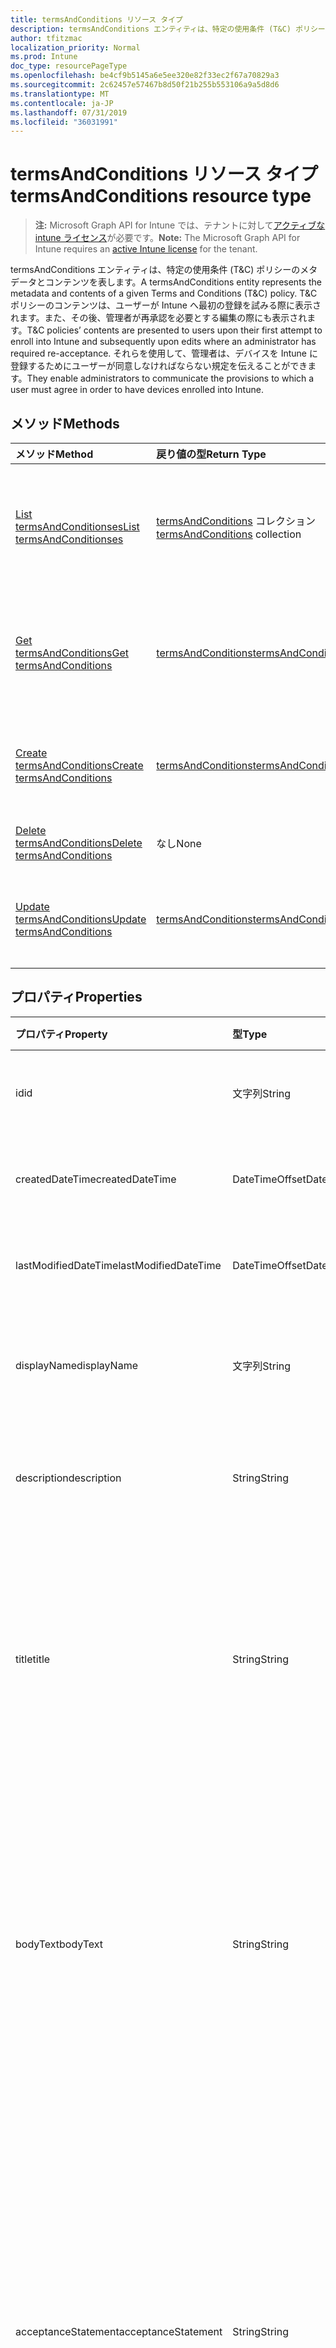 ```yaml
---
title: termsAndConditions リソース タイプ
description: termsAndConditions エンティティは、特定の使用条件 (T&C) ポリシーのメタデータとコンテンツを表します。 T&C ポリシーのコンテンツは、ユーザーが Intune へ最初の登録を試みる際に表示されます。また、その後、管理者が再承認を必要とする編集の際にも表示されます。 それらを使用して、管理者は、デバイスを Intune に登録するためにユーザーが同意しなければならない規定を伝えることができます。
author: tfitzmac
localization_priority: Normal
ms.prod: Intune
doc_type: resourcePageType
ms.openlocfilehash: be4cf9b5145a6e5ee320e82f33ec2f67a70829a3
ms.sourcegitcommit: 2c62457e57467b8d50f21b255b553106a9a5d8d6
ms.translationtype: MT
ms.contentlocale: ja-JP
ms.lasthandoff: 07/31/2019
ms.locfileid: "36031991"
---
```

# <a name="termsandconditions-resource-type"></a><span data-ttu-id="da923-105">termsAndConditions リソース タイプ</span><span class="sxs-lookup"><span data-stu-id="da923-105">termsAndConditions resource type</span></span>

> <span data-ttu-id="da923-106">**注:** Microsoft Graph API for Intune では、テナントに対して[アクティブな intune ライセンス](https://go.microsoft.com/fwlink/?linkid=839381)が必要です。</span><span class="sxs-lookup"><span data-stu-id="da923-106">**Note:** The Microsoft Graph API for Intune requires an [active Intune license](https://go.microsoft.com/fwlink/?linkid=839381) for the tenant.</span></span>

<span data-ttu-id="da923-107">termsAndConditions エンティティは、特定の使用条件 (T&C) ポリシーのメタデータとコンテンツを表します。</span><span class="sxs-lookup"><span data-stu-id="da923-107">A termsAndConditions entity represents the metadata and contents of a given Terms and Conditions (T&C) policy.</span></span> <span data-ttu-id="da923-108">T&C ポリシーのコンテンツは、ユーザーが Intune へ最初の登録を試みる際に表示されます。また、その後、管理者が再承認を必要とする編集の際にも表示されます。</span><span class="sxs-lookup"><span data-stu-id="da923-108">T&C policies’ contents are presented to users upon their first attempt to enroll into Intune and subsequently upon edits where an administrator has required re-acceptance.</span></span> <span data-ttu-id="da923-109">それらを使用して、管理者は、デバイスを Intune に登録するためにユーザーが同意しなければならない規定を伝えることができます。</span><span class="sxs-lookup"><span data-stu-id="da923-109">They enable administrators to communicate the provisions to which a user must agree in order to have devices enrolled into Intune.</span></span>

## <a name="methods"></a><span data-ttu-id="da923-110">メソッド</span><span class="sxs-lookup"><span data-stu-id="da923-110">Methods</span></span>
|<span data-ttu-id="da923-111">メソッド</span><span class="sxs-lookup"><span data-stu-id="da923-111">Method</span></span>|<span data-ttu-id="da923-112">戻り値の型</span><span class="sxs-lookup"><span data-stu-id="da923-112">Return Type</span></span>|<span data-ttu-id="da923-113">説明</span><span class="sxs-lookup"><span data-stu-id="da923-113">Description</span></span>|
|:---|:---|:---|
|[<span data-ttu-id="da923-114">List termsAndConditionses</span><span class="sxs-lookup"><span data-stu-id="da923-114">List termsAndConditionses</span></span>](../api/intune-companyterms-termsandconditions-list.md)|<span data-ttu-id="da923-115">[termsAndConditions](../resources/intune-companyterms-termsandconditions.md) コレクション</span><span class="sxs-lookup"><span data-stu-id="da923-115">[termsAndConditions](../resources/intune-companyterms-termsandconditions.md) collection</span></span>|<span data-ttu-id="da923-116">[termsAndConditions](../resources/intune-companyterms-termsandconditions.md) オブジェクトのプロパティとリレーションシップをリストします。</span><span class="sxs-lookup"><span data-stu-id="da923-116">List properties and relationships of the [termsAndConditions](../resources/intune-companyterms-termsandconditions.md) objects.</span></span>|
|[<span data-ttu-id="da923-117">Get termsAndConditions</span><span class="sxs-lookup"><span data-stu-id="da923-117">Get termsAndConditions</span></span>](../api/intune-companyterms-termsandconditions-get.md)|[<span data-ttu-id="da923-118">termsAndConditions</span><span class="sxs-lookup"><span data-stu-id="da923-118">termsAndConditions</span></span>](../resources/intune-companyterms-termsandconditions.md)|<span data-ttu-id="da923-119">[termsAndConditions](../resources/intune-companyterms-termsandconditions.md) オブジェクトのプロパティとリレーションシップを読み取ります。</span><span class="sxs-lookup"><span data-stu-id="da923-119">Read properties and relationships of the [termsAndConditions](../resources/intune-companyterms-termsandconditions.md) object.</span></span>|
|[<span data-ttu-id="da923-120">Create termsAndConditions</span><span class="sxs-lookup"><span data-stu-id="da923-120">Create termsAndConditions</span></span>](../api/intune-companyterms-termsandconditions-create.md)|[<span data-ttu-id="da923-121">termsAndConditions</span><span class="sxs-lookup"><span data-stu-id="da923-121">termsAndConditions</span></span>](../resources/intune-companyterms-termsandconditions.md)|<span data-ttu-id="da923-122">新しい [termsAndConditions](../resources/intune-companyterms-termsandconditions.md) オブジェクトを作成します。</span><span class="sxs-lookup"><span data-stu-id="da923-122">Create a new [termsAndConditions](../resources/intune-companyterms-termsandconditions.md) object.</span></span>|
|[<span data-ttu-id="da923-123">Delete termsAndConditions</span><span class="sxs-lookup"><span data-stu-id="da923-123">Delete termsAndConditions</span></span>](../api/intune-companyterms-termsandconditions-delete.md)|<span data-ttu-id="da923-124">なし</span><span class="sxs-lookup"><span data-stu-id="da923-124">None</span></span>|<span data-ttu-id="da923-125">[termsAndConditions](../resources/intune-companyterms-termsandconditions.md) を削除します。</span><span class="sxs-lookup"><span data-stu-id="da923-125">Deletes a [termsAndConditions](../resources/intune-companyterms-termsandconditions.md).</span></span>|
|[<span data-ttu-id="da923-126">Update termsAndConditions</span><span class="sxs-lookup"><span data-stu-id="da923-126">Update termsAndConditions</span></span>](../api/intune-companyterms-termsandconditions-update.md)|[<span data-ttu-id="da923-127">termsAndConditions</span><span class="sxs-lookup"><span data-stu-id="da923-127">termsAndConditions</span></span>](../resources/intune-companyterms-termsandconditions.md)|<span data-ttu-id="da923-128">[termsAndConditions](../resources/intune-companyterms-termsandconditions.md) オブジェクトのプロパティを更新します。</span><span class="sxs-lookup"><span data-stu-id="da923-128">Update the properties of a [termsAndConditions](../resources/intune-companyterms-termsandconditions.md) object.</span></span>|

## <a name="properties"></a><span data-ttu-id="da923-129">プロパティ</span><span class="sxs-lookup"><span data-stu-id="da923-129">Properties</span></span>
|<span data-ttu-id="da923-130">プロパティ</span><span class="sxs-lookup"><span data-stu-id="da923-130">Property</span></span>|<span data-ttu-id="da923-131">型</span><span class="sxs-lookup"><span data-stu-id="da923-131">Type</span></span>|<span data-ttu-id="da923-132">説明</span><span class="sxs-lookup"><span data-stu-id="da923-132">Description</span></span>|
|:---|:---|:---|
|<span data-ttu-id="da923-133">id</span><span class="sxs-lookup"><span data-stu-id="da923-133">id</span></span>|<span data-ttu-id="da923-134">文字列</span><span class="sxs-lookup"><span data-stu-id="da923-134">String</span></span>|<span data-ttu-id="da923-135">T&C ポリシーの一意識別子。</span><span class="sxs-lookup"><span data-stu-id="da923-135">Unique identifier of the T&C policy.</span></span>|
|<span data-ttu-id="da923-136">createdDateTime</span><span class="sxs-lookup"><span data-stu-id="da923-136">createdDateTime</span></span>|<span data-ttu-id="da923-137">DateTimeOffset</span><span class="sxs-lookup"><span data-stu-id="da923-137">DateTimeOffset</span></span>|<span data-ttu-id="da923-138">オブジェクトが作成された DateTime。</span><span class="sxs-lookup"><span data-stu-id="da923-138">DateTime the object was created.</span></span>|
|<span data-ttu-id="da923-139">lastModifiedDateTime</span><span class="sxs-lookup"><span data-stu-id="da923-139">lastModifiedDateTime</span></span>|<span data-ttu-id="da923-140">DateTimeOffset</span><span class="sxs-lookup"><span data-stu-id="da923-140">DateTimeOffset</span></span>|<span data-ttu-id="da923-141">オブジェクトの最終更新の DateTime。</span><span class="sxs-lookup"><span data-stu-id="da923-141">DateTime the object was last modified.</span></span>|
|<span data-ttu-id="da923-142">displayName</span><span class="sxs-lookup"><span data-stu-id="da923-142">displayName</span></span>|<span data-ttu-id="da923-143">文字列</span><span class="sxs-lookup"><span data-stu-id="da923-143">String</span></span>|<span data-ttu-id="da923-144">T&C ポリシー用に管理者が提供した名前。</span><span class="sxs-lookup"><span data-stu-id="da923-144">Administrator-supplied name for the T&C policy.</span></span> |
|<span data-ttu-id="da923-145">description</span><span class="sxs-lookup"><span data-stu-id="da923-145">description</span></span>|<span data-ttu-id="da923-146">String</span><span class="sxs-lookup"><span data-stu-id="da923-146">String</span></span>|<span data-ttu-id="da923-147">管理者が提供した T&C ポリシーの説明。</span><span class="sxs-lookup"><span data-stu-id="da923-147">Administrator-supplied description of the T&C policy.</span></span>|
|<span data-ttu-id="da923-148">title</span><span class="sxs-lookup"><span data-stu-id="da923-148">title</span></span>|<span data-ttu-id="da923-149">String</span><span class="sxs-lookup"><span data-stu-id="da923-149">String</span></span>|<span data-ttu-id="da923-150">管理者が提供した契約条件のタイトル。</span><span class="sxs-lookup"><span data-stu-id="da923-150">Administrator-supplied title of the terms and conditions.</span></span> <span data-ttu-id="da923-151">ユーザーが T&C ポリシーを承諾する際のプロンプトに表示されます。</span><span class="sxs-lookup"><span data-stu-id="da923-151">This is shown to the user on prompts to accept the T&C policy.</span></span>|
|<span data-ttu-id="da923-152">bodyText</span><span class="sxs-lookup"><span data-stu-id="da923-152">bodyText</span></span>|<span data-ttu-id="da923-153">String</span><span class="sxs-lookup"><span data-stu-id="da923-153">String</span></span>|<span data-ttu-id="da923-154">管理者が提供する契約条件の本文で、通常は条件そのものです。</span><span class="sxs-lookup"><span data-stu-id="da923-154">Administrator-supplied body text of the terms and conditions, typically the terms themselves.</span></span> <span data-ttu-id="da923-155">ユーザーが T&C ポリシーを承諾する際のプロンプトに表示されます。</span><span class="sxs-lookup"><span data-stu-id="da923-155">This is shown to the user on prompts to accept the T&C policy.</span></span>|
|<span data-ttu-id="da923-156">acceptanceStatement</span><span class="sxs-lookup"><span data-stu-id="da923-156">acceptanceStatement</span></span>|<span data-ttu-id="da923-157">String</span><span class="sxs-lookup"><span data-stu-id="da923-157">String</span></span>|<span data-ttu-id="da923-158">使用条件に関する、管理者指定の説明内容です。通常は、T&C ポリシーに定められた使用条件を受け入れることの意味を記載します。</span><span class="sxs-lookup"><span data-stu-id="da923-158">Administrator-supplied explanation of the terms and conditions, typically describing what it means to accept the terms and conditions set out in the T&C policy.</span></span> <span data-ttu-id="da923-159">ユーザーが T&C ポリシーを承諾する際のプロンプトに表示されます。</span><span class="sxs-lookup"><span data-stu-id="da923-159">This is shown to the user on prompts to accept the T&C policy.</span></span>|
|<span data-ttu-id="da923-160">version</span><span class="sxs-lookup"><span data-stu-id="da923-160">version</span></span>|<span data-ttu-id="da923-161">Int32</span><span class="sxs-lookup"><span data-stu-id="da923-161">Int32</span></span>|<span data-ttu-id="da923-162">条件の現行バージョンを示す整数。</span><span class="sxs-lookup"><span data-stu-id="da923-162">Integer indicating the current version of the terms.</span></span> <span data-ttu-id="da923-163">管理者が使用条件を変更し、修正された T&C ポリシーを再承諾するようにユーザーに求めると、値が増加します。</span><span class="sxs-lookup"><span data-stu-id="da923-163">Incremented when an administrator makes a change to the terms and wishes to require users to re-accept the modified T&C policy.</span></span>|

## <a name="relationships"></a><span data-ttu-id="da923-164">リレーションシップ</span><span class="sxs-lookup"><span data-stu-id="da923-164">Relationships</span></span>
|<span data-ttu-id="da923-165">リレーションシップ</span><span class="sxs-lookup"><span data-stu-id="da923-165">Relationship</span></span>|<span data-ttu-id="da923-166">型</span><span class="sxs-lookup"><span data-stu-id="da923-166">Type</span></span>|<span data-ttu-id="da923-167">説明</span><span class="sxs-lookup"><span data-stu-id="da923-167">Description</span></span>|
|:---|:---|:---|
|<span data-ttu-id="da923-168">assignments</span><span class="sxs-lookup"><span data-stu-id="da923-168">assignments</span></span>|<span data-ttu-id="da923-169">[termsAndConditionsAssignment](../resources/intune-companyterms-termsandconditionsassignment.md) コレクション</span><span class="sxs-lookup"><span data-stu-id="da923-169">[termsAndConditionsAssignment](../resources/intune-companyterms-termsandconditionsassignment.md) collection</span></span>|<span data-ttu-id="da923-170">この T&C ポリシーの割り当てのリスト。</span><span class="sxs-lookup"><span data-stu-id="da923-170">The list of assignments for this T&C policy.</span></span>|
|<span data-ttu-id="da923-171">acceptanceStatuses</span><span class="sxs-lookup"><span data-stu-id="da923-171">acceptanceStatuses</span></span>|<span data-ttu-id="da923-172">[termsAndConditionsAcceptanceStatus](../resources/intune-companyterms-termsandconditionsacceptancestatus.md) コレクション</span><span class="sxs-lookup"><span data-stu-id="da923-172">[termsAndConditionsAcceptanceStatus](../resources/intune-companyterms-termsandconditionsacceptancestatus.md) collection</span></span>|<span data-ttu-id="da923-173">この T&C ポリシーの承諾状態のリスト。</span><span class="sxs-lookup"><span data-stu-id="da923-173">The list of acceptance statuses for this T&C policy.</span></span>|

## <a name="json-representation"></a><span data-ttu-id="da923-174">JSON 表記</span><span class="sxs-lookup"><span data-stu-id="da923-174">JSON Representation</span></span>
<span data-ttu-id="da923-175">以下は、リソースの JSON 表記です。</span><span class="sxs-lookup"><span data-stu-id="da923-175">Here is a JSON representation of the resource.</span></span>
<!-- {
  "blockType": "resource",
  "keyProperty": "id",
  "@odata.type": "microsoft.graph.termsAndConditions"
}
-->
``` json
{
  "@odata.type": "#microsoft.graph.termsAndConditions",
  "id": "String (identifier)",
  "createdDateTime": "String (timestamp)",
  "lastModifiedDateTime": "String (timestamp)",
  "displayName": "String",
  "description": "String",
  "title": "String",
  "bodyText": "String",
  "acceptanceStatement": "String",
  "version": 1024
}
```




